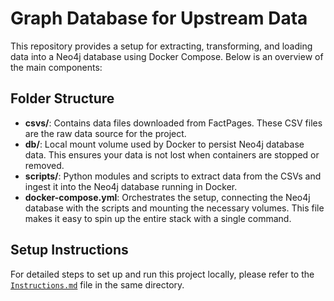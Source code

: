 # Graph Database for Upstream Data

This repository provides a setup for extracting, transforming, and loading data into a Neo4j database using Docker Compose. Below is an overview of the main components:

## Folder Structure

- **csvs/**: Contains data files downloaded from FactPages. These CSV files are the raw data source for the project.
- **db/**: Local mount volume used by Docker to persist Neo4j database data. This ensures your data is not lost when containers are stopped or removed.
- **scripts/**: Python modules and scripts to extract data from the CSVs and ingest it into the Neo4j database running in Docker.
- **docker-compose.yml**: Orchestrates the setup, connecting the Neo4j database with the scripts and mounting the necessary volumes. This file makes it easy to spin up the entire stack with a single command.

## Setup Instructions

For detailed steps to set up and run this project locally, please refer to the [`Instructions.md`](./Instructions.md) file in the same directory.
